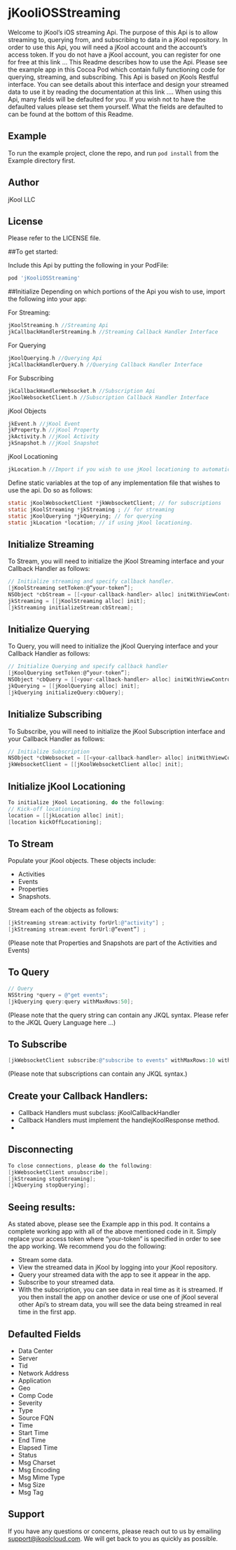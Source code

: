 # jKooliOSStreaming

Welcome to jKool’s iOS streaming Api. The purpose of this Api is to allow streaming to, querying from, and subscribing to data in a jKool repository. In order to use this Api, you will need a jKool account and the account’s access token. If you do not have a jKool account, you can register for one for free at this link … This Readme describes how to use the Api. Please see the example app in this Cocoa Pod which contain fully functioning code for querying, streaming, and  subscribing. This Api is based on jKools Restful interface. You can see details about this interface and design your streamed data to use it by reading the documentation at this link …. When using this Api, many fields will be defaulted for you. If you wish not to have the defaulted values please set them yourself. What the fields are defaulted to can be found at the bottom of this Readme.

## Example

To run the example project, clone the repo, and run `pod install` from the Example directory first.

## Author

jKool LLC

## License

Please refer to the LICENSE file.

##To get started:

Include this Api by putting the following in your PodFile:
```ruby
pod 'jKooliOSStreaming'
```

##Initialize
Depending on which portions of the Api you wish to use, import the following into your app:

For Streaming:
```objective-c
jKoolStreaming.h //Streaming Api
jkCallbackHandlerStreaming.h //Streaming Callback Handler Interface
```
For Querying
```objective-c
jKoolQuerying.h //Querying Api
jkCallbackHandlerQuery.h //Querying Callback Handler Interface
```
For Subscribing
```objective-c
jkCallbackHandlerWebsocket.h //Subscription Api
jKoolWebsocketClient.h //Subscription Callback Handler Interface
```
jKool Objects
```objective-c
jkEvent.h //jKool Event
jkProperty.h //jKool Property
jkActivity.h //jKool Activity
jkSnapshot.h //jKool Snapshot
```
jKool Locationing
```objective-c
jkLocation.h //Import if you wish to use jKool locationing to automatically detect and store device location on jKool activities and events.
```

Define static variables at the top of any implementation file that wishes to use the api. Do so as follows:
```objective-c
static jKoolWebsocketClient *jkWebsocketClient; // for subscriptions
static jKoolStreaming *jkStreaming ; // for streaming
static jKoolQuerying *jkQuerying; // for querying
static jkLocation *location; // if using jKool locationing.
```
## Initialize Streaming
To Stream, you will need to initialize the jKool Streaming interface and your Callback Handler as follows:
```objective-c
// Initialize streaming and specify callback handler.
[jKoolStreaming setToken:@“your-token”];
NSObject *cbStream = [[<your-callback-handler> alloc] initWithViewController:self];
jkStreaming = [[jKoolStreaming alloc] init];
[jkStreaming initializeStream:cbStream];
```
## Initialize Querying
To Query, you will need to initialize the jKool Querying interface and your Callback Handler as follows:
```objective-c
// Initialize Querying and specify callback handler
[jKoolQuerying setToken:@“your-token”];
NSObject *cbQuery = [[<your-callback-handler> alloc] initWithViewController:self];
jkQuerying = [[jKoolQuerying alloc] init];
[jkQuerying initializeQuery:cbQuery];
```
## Initialize Subscribing
To Subscribe, you will need to initialize the jKool Subscription interface and your Callback Handler as follows:
```objective-c
// Initialize Subscription
NSObject *cbWebsocket = [[<your-callback-handler> alloc] initWithViewController:self];
jkWebsocketClient = [[jKoolWebsocketClient alloc] init];
```
## Initialize jKool Locationing
```objective-c
To initialize jKool Locationing, do the following:
// Kick-off locationing
location = [[jkLocation alloc] init];
[location kickOffLocationing];
```
## To Stream
Populate your jKool objects. These objects include: 
* Activities
* Events
* Properties
* Snapshots. 

Stream each of the objects as follows:
```objective-c
[jkStreaming stream:activity forUrl:@"activity"] ;
[jkStreaming stream:event forUrl:@“event”] ;
```
(Please note that Properties and Snapshots are part of the Activities and Events)

## To Query
```objective-c
// Query
NSString *query = @"get events";
[jkQuerying query:query withMaxRows:50];
```
(Please note that the query string can contain any JKQL syntax. Please refer to the JKQL Query Language here ...)
## To Subscribe
```objective-c
[jkWebsocketClient subscribe:@"subscribe to events" withMaxRows:10 withToken:@“your-token”  withSubId:@“your-subscription-id”  forHandler:cbWebsocket];
```
(Please note that subscriptions can contain any JKQL syntax.)
## Create your Callback Handlers:
* Callback Handlers must subclass: jKoolCallbackHandler
* Callback Handlers must implement the handlejKoolResponse method.
* 

## Disconnecting
```objective-c
To close connections, please do the following:
[jkWebsocketClient unsubscribe];
[jkStreaming stopStreaming];
[jkQuerying stopQuerying];
```

## Seeing results:
As stated above, please see the Example app in this pod. It contains a complete working app with all of the above mentioned code in it. Simply replace your access token where “your-token” is specified in order to see the app working. We recommend you do the following:
* Stream some data.
* View the streamed data in jKool by logging into your jKool repository.
* Query your streamed data with the app to see it appear in the app.
* Subscribe to your streamed data.
* With the subscription, you can see data in real time as it is streamed. If you then install the app on another device or use one of jKool several other Api’s to stream data, you will see the data being streamed in real time in the first app.
 
## Defaulted Fields
* Data Center
* Server
* Tid
* Network Address
* Application
* Geo
* Comp Code
* Severity 
* Type
* Source FQN
* Time
* Start Time
* End Time
* Elapsed Time
* Status
* Msg Charset
* Msg Encoding
* Msg Mime Type
* Msg Size
* Msg Tag

## Support
If you have any questions or concerns, please reach out to us by emailing support@jkoolcloud.com. We will get back to you as quickly as possible. 

  
